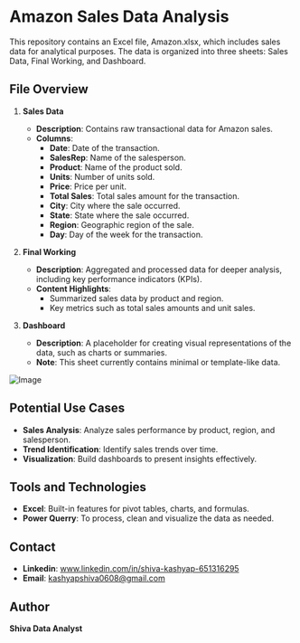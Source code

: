 # Amazon Sales Data Analysis
This repository contains an Excel file, Amazon.xlsx, which includes sales data for analytical purposes. The data is organized into three sheets: Sales Data, Final Working, and Dashboard.

## File Overview

1. **Sales Data**
   -	**Description**: Contains raw transactional data for Amazon sales.
   -	**Columns**:
         -	**Date**: Date of the transaction.
         -	**SalesRep**: Name of the salesperson.
         -	**Product**: Name of the product sold.
         -	**Units**: Number of units sold.
         -	**Price**: Price per unit.
         -	**Total Sales**: Total sales amount for the transaction.
         -	**City**: City where the sale occurred.
         -	**State**: State where the sale occurred.
         -	**Region**: Geographic region of the sale.
         -	**Day**: Day of the week for the transaction.
   
3. **Final Working**
   -	**Description**: Aggregated and processed data for deeper analysis, including key performance indicators (KPIs).
   -	**Content Highlights**:
         -	Summarized sales data by product and region.
         -	Key metrics such as total sales amounts and unit sales.
   
5. **Dashboard**
   -	**Description**: A placeholder for creating visual representations of the data, such as charts or summaries.
   -	**Note**: This sheet currently contains minimal or template-like data.
   

![Image](https://github.com/user-attachments/assets/c9e358a0-f272-4f43-9252-785943a3dde4)

## Potential Use Cases

   - **Sales Analysis**: Analyze sales performance by product, region, and salesperson.
   - **Trend Identification**: Identify sales trends over time.
   - **Visualization**: Build dashboards to present insights effectively.

## Tools and Technologies
   - **Excel**: Built-in features for pivot tables, charts, and formulas.
   - **Power Querry**: To process, clean and visualize the data as needed.

## Contact
   - **Linkedin**: www.linkedin.com/in/shiva-kashyap-651316295
   - **Email**: kashyapshiva0608@gmail.com

## Author
**Shiva Data Analyst**

